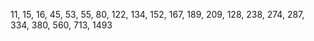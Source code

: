 11, 15, 16, 45, 53, 55, 80, 122, 134, 152, 167, 189, 209, 128, 238, 274, 287, 334, 380, 560, 713, 1493

